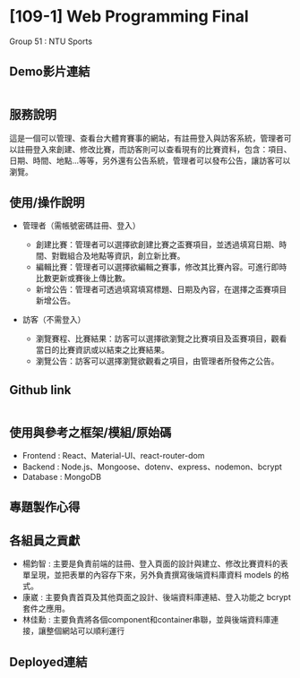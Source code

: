 # [109-1] Web Programming Final

Group 51 : NTU Sports

## Demo影片連結
```

```

## 服務說明

這是一個可以管理、查看台大體育賽事的網站，有註冊登入與訪客系統，管理者可以註冊登入來創建、修改比賽，而訪客則可以查看現有的比賽資料，包含：項目、日期、時間、地點...等等，另外還有公告系統，管理者可以發布公告，讓訪客可以瀏覽。

## 使用/操作說明

* 管理者（需帳號密碼註冊、登入）
    - 創建比賽：管理者可以選擇欲創建比賽之盃賽項目，並透過填寫日期、時間、對戰組合及地點等資訊，創立新比賽。
    - 編輯比賽：管理者可以選擇欲編輯之賽事，修改其比賽內容。可進行即時比數更新或賽後上傳比數。
    - 新增公告：管理者可透過填寫填寫標題、日期及內容，在選擇之盃賽項目新增公告。

* 訪客（不需登入）
    - 瀏覽賽程、比賽結果：訪客可以選擇欲瀏覽之比賽項目及盃賽項目，觀看當日的比賽資訊或以結束之比賽結果。
    - 瀏覽公告：訪客可以選擇瀏覽欲觀看之項目，由管理者所發佈之公告。

## Github link
```

```

## 使用與參考之框架/模組/原始碼

* Frontend : React、Material-UI、react-router-dom
* Backend : Node.js、Mongoose、dotenv、express、nodemon、bcrypt
* Database : MongoDB

## 專題製作心得

## 各組員之貢獻
* 楊鈞智 : 主要是負責前端的註冊、登入頁面的設計與建立、修改比賽資料的表單呈現，並把表單的內容存下來，另外負責撰寫後端資料庫資料 models 的格式。  
* 康崴 : 主要負責首頁及其他頁面之設計、後端資料庫連結、登入功能之 bcrypt 套件之應用。
* 林佳勳 : 主要負責將各個component和container串聯，並與後端資料庫連接，讓整個網站可以順利運行


## Deployed連結
```

```

